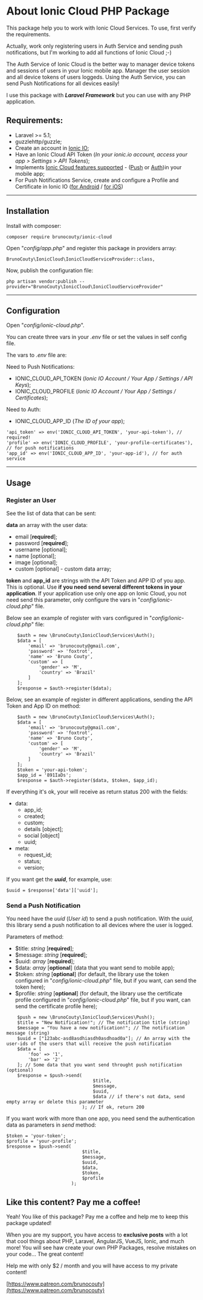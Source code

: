 # About Ionic Cloud PHP Package

This package help you to work with Ionic Cloud Services. To use, first verify the requirements.

Actually, work only registering users in Auth Service and sending push notifications, but I'm working to add all functions of Ionic Cloud ;-)

The Auth Service of Ionic Cloud is the better way to manager device tokens and sessions of users in your Ionic mobile app. Manager the user session and all device tokens of users loggeds. Using the Auth Service, you can send Push Notifications for all devices easily!

I use this package with ***Laravel Framework*** but you can use with any PHP application.

## Requirements:

- Laravel >= 5.1;
- guzzlehttp/guzzle;
- Create an account in [Ionic IO](https://apps.ionic.io/signup);
- Have an Ionic Cloud API Token (*In your ionic.io account, access your app > Settings > API Tokens*);
- Implements [Ionic Cloud features supported](https://docs.ionic.io/services/) - ([Push](https://docs.ionic.io/services/push/) or [Auth](https://docs.ionic.io/services/auth/))in your mobile app;
- For Push Notifications Service, create and configure a Profile and Certificate in Ionic IO ([for Android](https://docs.ionic.io/services/profiles/#android-fcm-project--server-key) / [for iOS](https://docs.ionic.io/services/profiles/#ios-push-certificate))

--------------------

## Installation

Install with composer:

```
composer require brunocouty/ionic-cloud
```

Open "*config/app.php*" and register this package in providers array:

``` 
BrunoCouty\IonicCloud\IonicCloudServiceProvider::class,
```

Now, publish the configuration file:

```
php artisan vendor:publish --provider="BrunoCouty\IonicCloud\IonicCloudServiceProvider"
```
--------------------

## Configuration

Open "*config/ionic-cloud.php*".

You can create three vars in your *.env* file or set the values in self config file.

The vars to *.env* file are:

Need to Push Notifications:

- IONIC_CLOUD_API_TOKEN (*Ionic IO Account / Your App / Settings / API Keys*);
- IONIC_CLOUD_PROFILE (*Ionic IO Account / Your App / Settings / Certificates*);

Need to Auth:

- IONIC_CLOUD_APP_ID (*The ID of your app*);

```
'api_token' => env('IONIC_CLOUD_API_TOKEN', 'your-api-token'), // required!
'profile' => env('IONIC_CLOUD_PROFILE', 'your-profile-certificates'), // for push notifications
'app_id' => env('IONIC_CLOUD_APP_ID', 'your-app-id'), // for auth service
```

--------------------

## Usage

### Register an User

See the list of data that can be sent:

**data** an array with the user data:
- email [**required**];
- password [**required**];
- username [optional];
- name [optional];
- image [optional];
- custom [optional] - custom data array;

**token** and **app_id** are strings with the API Token and APP ID of you app. This is optional. Use **if you need send several different tokens in your application**. If your application use only one app on Ionic Cloud, you not need send this parameter, only configure the vars in "*config/ionic-cloud.php*" file.

Below see an example of register with vars configured in "*config/ionic-cloud.php*" file:

```
    $auth = new \BrunoCouty\IonicCloud\Services\Auth();
    $data = [
        'email' => 'brunocouty@gmail.com',
        'password' => 'foxtrot',
        'name' => 'Bruno Couty',
        'custom' => [
            'gender' => 'M',
            'country' => 'Brazil'
        ]
    ];
    $response = $auth->register($data);
```

Below, see an example of register in different applications, sending the API Token and App ID on method:

```
    $auth = new \BrunoCouty\IonicCloud\Services\Auth();
    $data = [
        'email' => 'brunocouty@gmail.com',
        'password' => 'foxtrot',
        'name' => 'Bruno Couty',
        'custom' => [
            'gender' => 'M',
            'country' => 'Brazil'
        ]
    ];
    $token = 'your-api-token';
    $app_id = '891IaDs';
    $response = $auth->register($data, $token, $app_id);
```


If everything it's ok, your will receive as return status 200 with the fields:

- data:
     - app_id;
     - created;
     - custom;
     - details [object];
     - social [object]
     - uuid;
- meta:
    - request_id;
    - status;
    - version;

If you want get the ***uuid***, for example, use:
 
```
$uuid = $response['data']['uuid']; 
```

### Send a Push Notification

You need have the *uuid* (*User id*) to send a push notification. With the *uuid*, this library send a push notification to all devices where the user is logged.

Parameters of method:

- $title: *string* [**required**];
- $message: *string* [**required**];
- $uuid: *array* [**required**];
- $data: *array* [**optional**] (data that you want send to mobile app);
- $token: *string* [**optional**] (for default, the library use the token configured in "*config/ionic-cloud.php*" file, but if you want, can send the token here);
- $profile: *string* [**optional**] (for default, the library use the certificate profile configured in "*config/ionic-cloud.php*" file, but if you want, can send the certificate profile here);

```
    $push = new \BrunoCouty\IonicCloud\Services\Push();
    $title = "New Notification!"; // The notification title (string)
    $message = "You have a new notification!"; // The notification message (string)
    $uuid = ["123abc-asd8asdhiasdh0asdhoad0a"]; // An array with the user-ids of the users that will receive the push notification
    $data = [
        'foo' => '1',
        'bar' => '2'
    ]; // Some data that you want send throught push notification (optional)
    $response = $push->send(
                                $title, 
                                $message, 
                                $uuid, 
                                $data // if there's not data, send empty array or delete this parameter
                            ); // If ok, return 200
```

If you want work with more than one app, you need send the authentication data as parameters in *send* method:

```
$token = 'your-token';
$profile = 'your-profile';
$response = $push->send(
                            $title, 
                            $message, 
                            $uuid, 
                            $data,
                            $token,
                            $profile
                        );
```

## Like this content? Pay me a coffee!

Yeah! You like of this package? Pay me a coffee and help me to keep this package updated!

When you are my support, you have access to **exclusive posts** with a lot that cool things about PHP, Laravel, AngularJS, VueJS, Ionic, and much more! You will see haw create your own PHP Packages, resolve mistakes on your code... The great content!

Help me with only $2 / month and you will have access to my private content!

[https://www.patreon.com/brunocouty](https://www.patreon.com/brunocouty)